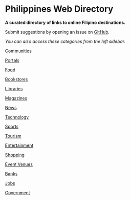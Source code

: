 # Philippines Web Directory

**A curated directory of links to online Filipino destinations.**

Submit suggestions by opening an issue on [GitHub](https://github.com/code-ink-space/directoryph/issues/new).

*You can also access these categories from the left sidebar.*

[Communities](./communities.md)

[Portals](./portals.md)

[Food](./food.md)

[Bookstores](./bookstores.md)

[Libraries](./libraries.md)

[Magazines](./magazines.md)

[News](./news.md)

[Technology](./technology.md)

[Sports](./sports.md)

[Tourism](./tourism.md)

[Entertainment](./entertainment.md)

[Shopping](./shopping.md)

[Event Venues](./event-venues.md)

[Banks](./banks.md)

[Jobs](./jobs.md)

[Government](./government.md)

